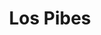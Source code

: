 ---
title: "Los Pibes"
url: /ciudad-autonoma-de-buenos-aires/los-pibes-olazabal/
shop: Schreibwaren
---